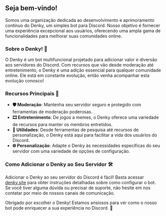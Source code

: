 ## Seja bem-vindo!

Somos uma organização dedicada ao desenvolvimento e aprimoramento contínuo do Denky, um simples bot para Discord. Nosso objetivo é fornecer uma experiência excepcional aos usuários, oferecendo uma ampla gama de funcionalidades para melhorar suas comunidades online.

### Sobre o Denky! 🌟

O Denky é um bot multifuncional projetado para adicionar valor e diversão aos servidores do Discord. Com recursos que vão desde moderação até entretenimento, o Denky é uma adição essencial para qualquer comunidade online. Ele está em constante evolução, então venha acompanhar esta evolução conosco!

### Recursos Principais 🚀

- **🛡️ Moderação**: Mantenha seu servidor seguro e protegido com ferramentas de moderação poderosas.
- **🎞️ Entretenimento**: De jogos a memes, o Denky oferece uma variedade de recursos para manter os membros entretidos.
- **🔧 Utilidades**: Desde ferramentas de pesquisa até recursos de personalização, o Denky está aqui para facilitar a vida dos usuários do Discord.
- **🌐 Personalização**: Adapte o Denky às necessidades específicas do seu servidor com uma variedade de opções de configuração.

### Como Adicionar o Denky ao Seu Servidor 🛠️

Adicionar o Denky ao seu servidor do Discord é fácil! Basta acessar [denky.site](https://denky.site) para obter instruções detalhadas sobre como configurar o bot. Se você tiver alguma dúvida ou precisar de suporte, não hesite em nos contatar por meio de nossos canais de comunicação.

Obrigado por escolher o Denky! Estamos ansiosos para ver como o nosso bot pode enriquecer a sua experiência no Discord. 🎉

